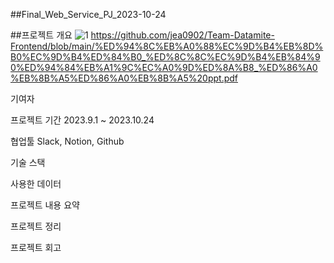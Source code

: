 ##Final_Web_Service_PJ_2023-10-24

##프로젝트 개요
![1](https://github.com/jea0902/Team-Datamite-Frontend/assets/62950552/b4f99ad0-3ab2-49f0-84c6-52713c08e5c6)
https://github.com/jea0902/Team-Datamite-Frontend/blob/main/%ED%94%8C%EB%A0%88%EC%9D%B4%EB%8D%B0%EC%9D%B4%ED%84%B0_%ED%8C%8C%EC%9D%B4%EB%84%90%ED%94%84%EB%A1%9C%EC%A0%9D%ED%8A%B8_%ED%86%A0%EB%8B%A5%ED%86%A0%EB%8B%A5%20ppt.pdf



기여자

프로젝트 기간
2023.9.1 ~ 2023.10.24

협업툴
Slack, Notion, Github

기술 스택

사용한 데이터

프로젝트 내용 요약

프로젝트 정리

프로젝트 회고
